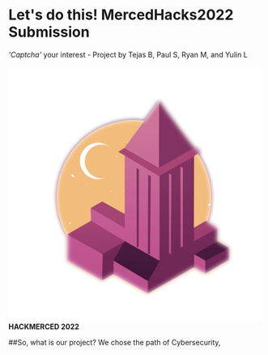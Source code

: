 # Let's do this! MercedHacks2022 Submission
*'Captcha'* your interest - Project by Tejas B, Paul S, Ryan M, and Yulin L
⠀⠀⠀⠀⠀⠀⠀⠀⠀⠀⠀⠀⠀⠀⠀⠀⠀⠀⠀⠀⠀⠀⠀⠀⠀⠀⠀⠀⠀⠀
![HackmercedLogo](https://github.com/TejasCreative/MercedHacks2022/blob/main/HackMLogo.png)
          **HACKMERCED 2022**

##So, what is our project? 
We chose the path of Cybersecurity,
